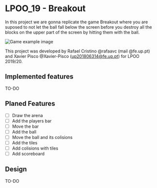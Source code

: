 # LPOO_19 - Breakout

In this project we are gonna replicate the game Breakout where you are suposed to not let the ball fall below the screen before you destroy all the blocks on the upper part of the screen by hitting them with the ball.

![Game example image](https://www.ludumdare.com/compo/wp-content/uploads/2012/08/breakout_clone-550x733.png)

This project was developed by Rafael Cristino @rafaavc (mail @fe.up.pt) and Xavier Pisco @Xavier-Pisco (up201806314@fe.up.pt) for LPOO 2019/20.

## Implemented features

TO-DO

## Planed Features

- [ ] Draw the arena
- [ ] Add the players bar
- [ ] Move the bar
- [ ] Add the ball
- [ ] Move the ball and its colisions
- [ ] Add the tiles
- [ ] Add colisions with tiles
- [ ] Add scoreboard

## Design

TO-DO


